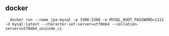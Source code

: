 ## docker
```shell script
  docker run --name jpa-mysql -p 3306:3306 -e MYSQL_ROOT_PASSWORD=1111 -d mysql:latest --character-set-server=utf8mb4 --collation-server=utf8mb4_unicode_ci
```

